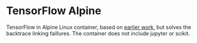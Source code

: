 # TensorFlow Alpine

TensorFlow in Alpine Linux container, based on [earlier work](https://gitlab.com/smizy/docker-keras-tensorflow), but solves the backtrace linking faillures. The container does not include jupyter or scikit.


